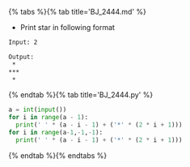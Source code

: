 {% tabs %}{% tab title='BJ_2444.md' %}

* Print star in following format

```txt
Input: 2

Output:
 *
***
 *
```

{% endtab %}{% tab title='BJ_2444.py' %}

```py
a = int(input())
for i in range(a - 1):
  print(' ' * (a - i - 1) + ('*' * (2 * i + 1)))
for i in range(a-1,-1,-1):
  print(' ' * (a - i - 1) + ('*' * (2 * i + 1)))
```

{% endtab %}{% endtabs %}
